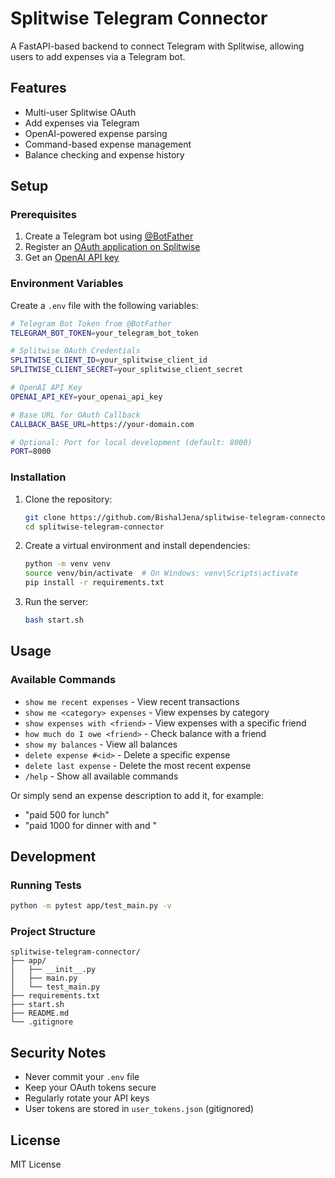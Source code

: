 # Splitwise Telegram Connector

A FastAPI-based backend to connect Telegram with Splitwise, allowing users to add expenses via a Telegram bot.

## Features
- Multi-user Splitwise OAuth
- Add expenses via Telegram
- OpenAI-powered expense parsing
- Command-based expense management
- Balance checking and expense history

## Setup

### Prerequisites
1. Create a Telegram bot using [@BotFather](https://t.me/botfather)
2. Register an [OAuth application on Splitwise](https://secure.splitwise.com/apps)
3. Get an [OpenAI API key](https://platform.openai.com/api-keys)

### Environment Variables
Create a `.env` file with the following variables:
```bash
# Telegram Bot Token from @BotFather
TELEGRAM_BOT_TOKEN=your_telegram_bot_token

# Splitwise OAuth Credentials
SPLITWISE_CLIENT_ID=your_splitwise_client_id
SPLITWISE_CLIENT_SECRET=your_splitwise_client_secret

# OpenAI API Key
OPENAI_API_KEY=your_openai_api_key

# Base URL for OAuth Callback
CALLBACK_BASE_URL=https://your-domain.com

# Optional: Port for local development (default: 8000)
PORT=8000
```

### Installation
1. Clone the repository:
   ```bash
   git clone https://github.com/BishalJena/splitwise-telegram-connector.git
   cd splitwise-telegram-connector
   ```

2. Create a virtual environment and install dependencies:
   ```bash
   python -m venv venv
   source venv/bin/activate  # On Windows: venv\Scripts\activate
   pip install -r requirements.txt
   ```

3. Run the server:
   ```bash
   bash start.sh
   ```

## Usage

### Available Commands
- `show me recent expenses` - View recent transactions
- `show me <category> expenses` - View expenses by category
- `show expenses with <friend>` - View expenses with a specific friend
- `how much do I owe <friend>` - Check balance with a friend
- `show my balances` - View all balances
- `delete expense #<id>` - Delete a specific expense
- `delete last expense` - Delete the most recent expense
- `/help` - Show all available commands

Or simply send an expense description to add it, for example:
- "paid 500 for lunch"
- "paid 1000 for dinner with <friend1> and <friend2>"

## Development

### Running Tests
```bash
python -m pytest app/test_main.py -v
```

### Project Structure
```
splitwise-telegram-connector/
├── app/
│   ├── __init__.py
│   ├── main.py
│   └── test_main.py
├── requirements.txt
├── start.sh
├── README.md
└── .gitignore
```

## Security Notes
- Never commit your `.env` file
- Keep your OAuth tokens secure
- Regularly rotate your API keys
- User tokens are stored in `user_tokens.json` (gitignored)

## License
MIT License
